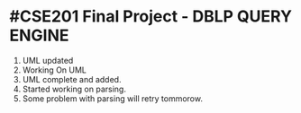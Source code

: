 #CSE201 Final Project - DBLP QUERY ENGINE
=====
1. UML updated
2. Working On UML
3. UML complete and added.
4. Started working on parsing.
5. Some problem with parsing will retry tommorow.

